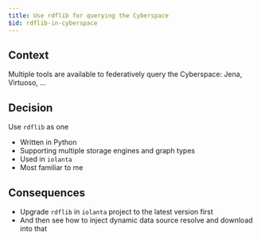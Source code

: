 ```yaml
---
title: Use rdflib for querying the Cyberspace
$id: rdflib-in-cyberspace
---
```


## Context

Multiple tools are available to federatively query the Cyberspace: Jena, Virtuoso, ...

## Decision

Use `rdflib` as one

* Written in Python
* Supporting multiple storage engines and graph types
* Used in `iolanta`
* Most familiar to me

## Consequences

* Upgrade `rdflib` in `iolanta` project to the latest version first
* And then see how to inject dynamic data source resolve and download into that
